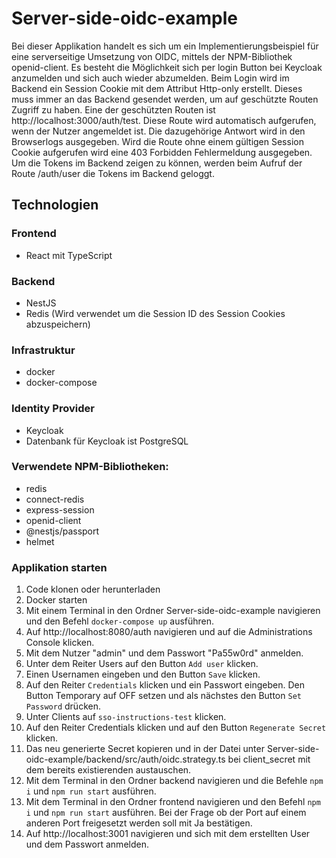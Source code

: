 # Server-side-oidc-example
Bei dieser Applikation handelt es sich um ein Implementierungsbeispiel für eine serverseitige Umsetzung von OIDC, mittels der NPM-Bibliothek openid-client. Es besteht die Möglichkeit sich per login Button bei Keycloak anzumelden und sich auch wieder abzumelden. Beim Login wird im Backend ein Session Cookie mit dem Attribut Http-only erstellt. Dieses muss immer an das Backend gesendet werden, um auf geschützte Routen Zugriff zu haben. Eine der geschützten Routen ist http://localhost:3000/auth/test. Diese Route wird automatisch aufgerufen, wenn der Nutzer angemeldet ist. Die dazugehörige Antwort wird in den Browserlogs ausgegeben. Wird die Route ohne einem gültigen Session Cookie aufgerufen wird eine 403 Forbidden Fehlermeldung ausgegeben. Um die Tokens im Backend zeigen zu können, werden beim Aufruf der Route /auth/user die Tokens im Backend geloggt.

## Technologien
### Frontend
- React mit TypeScript

### Backend
- NestJS
- Redis (Wird verwendet um die Session ID des Session Cookies abzuspeichern)

### Infrastruktur
- docker
- docker-compose

### Identity Provider
- Keycloak
- Datenbank für Keycloak ist PostgreSQL

### Verwendete NPM-Bibliotheken:
- redis
- connect-redis
- express-session
- openid-client
- @nestjs/passport
- helmet

### Applikation starten
1. Code klonen oder herunterladen
2. Docker starten
3. Mit einem Terminal in den Ordner Server-side-oidc-example navigieren und den Befehl `docker-compose up` ausführen.
4. Auf http://localhost:8080/auth navigieren und auf die Administrations Console klicken.
5. Mit dem Nutzer "admin" und dem Passwort "Pa55w0rd" anmelden.
6. Unter dem Reiter Users auf den Button `Add user` klicken.
7. Einen Usernamen eingeben und den Button `Save` klicken.
8. Auf den Reiter `Credentials` klicken und ein Passwort eingeben. Den Button Temporary auf OFF setzen und als nächstes den Button `Set Password` drücken.
9. Unter Clients auf `sso-instructions-test` klicken.
10. Auf den Reiter Credentials klicken und auf den Button `Regenerate Secret` klicken.
11. Das neu generierte Secret kopieren und in der Datei unter Server-side-oidc-example/backend/src/auth/oidc.strategy.ts bei client_secret mit dem bereits existierenden austauschen.
12. Mit dem Terminal in den Ordner backend navigieren und die Befehle `npm i` und `npm run start` ausführen.
13. Mit dem Terminal in den Ordner frontend navigieren und den Befehl `npm i` und `npm run start` ausführen. Bei der Frage ob der Port auf einem anderen Port freigesetzt werden soll mit Ja bestätigen.
14. Auf http://localhost:3001 navigieren und sich mit dem erstellten User und dem Passwort anmelden.
